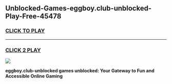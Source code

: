 
## Unblocked-Games-eggboy.club-unblocked-Play-Free-45478
<h3>
<a href="https://premium76.site?title=eggboy.club-unblocked&ref=10A">CLICK TO PLAY</a></h3>
<hr>

<h3>
<a href="https://premium76.site?title=eggboy.club-unblocked&ref=10A">CLICK 2 PLAY</a>
  
</h3>

<a href="https://premium76.site?title=eggboy.club-unblocked&ref=10A"><img src="https://clearcache.store/games.png"></a>


**eggboy.club-unblocked games unblocked: Your Gateway to Fun and Accessible Online Gaming**
